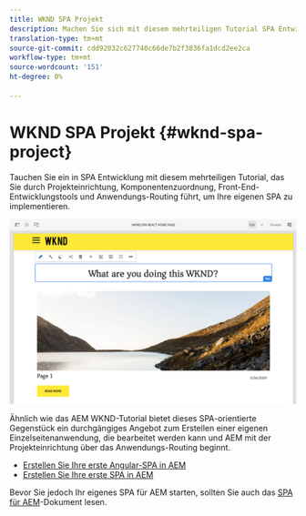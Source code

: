 ```yaml
---
title: WKND SPA Projekt
description: Machen Sie sich mit diesem mehrteiligen Tutorial SPA Entwicklung vertraut, das Sie durch Projekteinrichtung, Komponentenzuordnung, Front-End-Entwicklungstools und Routing zur Implementierung Ihrer eigenen SPA sowohl mit React als auch Angular begleitet.
translation-type: tm+mt
source-git-commit: cdd92032c627740c66de7b2f3836fa1dcd2ee2ca
workflow-type: tm+mt
source-wordcount: '151'
ht-degree: 0%

---
```



# WKND SPA Projekt {#wknd-spa-project}

Tauchen Sie ein in SPA Entwicklung mit diesem mehrteiligen Tutorial, das Sie durch Projekteinrichtung, Komponentenzuordnung, Front-End-Entwicklungstools und Anwendungs-Routing führt, um Ihre eigenen SPA zu implementieren.

![WKND SPA Projekt](assets/wknd-spa-project.png)

Ähnlich wie das AEM WKND-Tutorial bietet dieses SPA-orientierte Gegenstück ein durchgängiges Angebot zum Erstellen einer eigenen Einzelseitenanwendung, die bearbeitet werden kann und AEM mit der Projekteinrichtung über das Anwendungs-Routing beginnt.

* [Erstellen Sie Ihre erste Angular-SPA in AEM](https://docs.adobe.com/content/help/en/experience-manager-learn/spa-angular-tutorial/overview.html)
* [Erstellen Sie Ihre erste SPA in AEM](https://docs.adobe.com/content/help/en/experience-manager-learn/spa-react-tutorial/overview.html)

Bevor Sie jedoch Ihr eigenes SPA für AEM starten, sollten Sie auch das [SPA für AEM](developing.md)-Dokument lesen.
